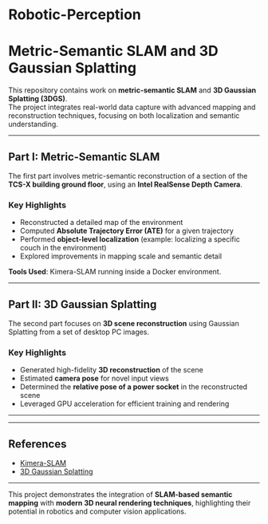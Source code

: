 # Robotic-Perception

# Metric-Semantic SLAM and 3D Gaussian Splatting

This repository contains work on **metric-semantic SLAM** and **3D Gaussian Splatting (3DGS)**.  
The project integrates real-world data capture with advanced mapping and reconstruction techniques, focusing on both localization and semantic understanding.

---

## Part I: Metric-Semantic SLAM

The first part involves metric-semantic reconstruction of a section of the **TCS-X building ground floor**, using an **Intel RealSense Depth Camera**.

### Key Highlights
- Reconstructed a detailed map of the environment  
- Computed **Absolute Trajectory Error (ATE)** for a given trajectory  
- Performed **object-level localization** (example: localizing a specific couch in the environment)  
- Explored improvements in mapping scale and semantic detail  

**Tools Used**: Kimera-SLAM running inside a Docker environment.

---

## Part II: 3D Gaussian Splatting

The second part focuses on **3D scene reconstruction** using Gaussian Splatting from a set of desktop PC images.

### Key Highlights
- Generated high-fidelity **3D reconstruction** of the scene  
- Estimated **camera pose** for novel input views  
- Determined the **relative pose of a power socket** in the reconstructed scene  
- Leveraged GPU acceleration for efficient training and rendering  

---

---

## References

- [Kimera-SLAM](https://github.com/MIT-SPARK/Kimera)  
- [3D Gaussian Splatting](https://github.com/graphdeco-inria/gaussian-splatting)

---

This project demonstrates the integration of **SLAM-based semantic mapping** with **modern 3D neural rendering techniques**, highlighting their potential in robotics and computer vision applications.


